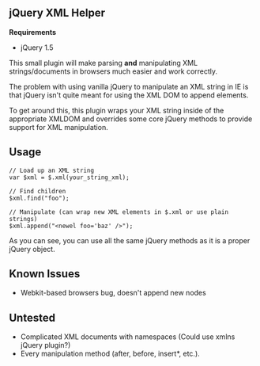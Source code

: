 jQuery XML Helper
-----------------

**Requirements**

 - jQuery 1.5

This small plugin will make parsing **and** manipulating XML strings/documents in browsers
much easier and work correctly.

The problem with using vanilla jQuery to manipulate an XML string in IE
is that jQuery isn't quite meant for using the XML DOM to append elements.

To get around this, this plugin wraps your XML string inside of the appropriate XMLDOM
and overrides some core jQuery methods to provide support for XML manipulation.

Usage
-----

    // Load up an XML string
    var $xml = $.xml(your_string_xml);
    
    // Find children
    $xml.find("foo");
    
    // Manipulate (can wrap new XML elements in $.xml or use plain strings)
    $xml.append("<newel foo='baz' />");

As you can see, you can use all the same jQuery methods as it is a proper jQuery object.

Known Issues
----------

 - Webkit-based browsers bug, doesn't append new nodes

Untested
--------

 - Complicated XML documents with namespaces (Could use xmlns jQuery plugin?)
 - Every manipulation method (after, before, insert*, etc.).